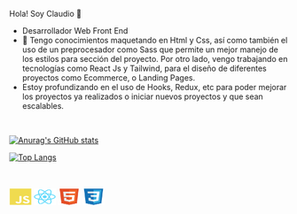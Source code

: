 Hola! Soy Claudio 👋


- Desarrollador Web Front End
- 💬 Tengo conocimientos maquetando en Html y Css, así como también el uso de un preprocesador como Sass que permite un mejor manejo de los estilos para sección del proyecto. Por otro lado, vengo trabajando en tecnologías como React Js y Tailwind, para el diseño de diferentes proyectos como Ecommerce, o Landing Pages.
- Estoy profundizando en el uso de Hooks, Redux, etc para poder mejorar los proyectos ya realizados o iniciar nuevos proyectos y que sean escalables.

<br>

[![Anurag's GitHub stats](https://github-readme-stats.vercel.app/api?username=claudiosoto91&show_icons=true&theme=radical)](https://github.com/claudiosoto91/github-readme-stats)

[![Top Langs](https://github-readme-stats.vercel.app/api/top-langs/?username=claudiosoto91&show_icons=true&theme=radical)](https://github.com/claudiosoto91/github-readme-stats)

<br>

<div style="display: inline_block"><br>
  <img align="center" alt="Rafa-Js" height="30" width="40" src="https://raw.githubusercontent.com/devicons/devicon/master/icons/javascript/javascript-plain.svg">
  <img align="center" alt="Rafa-React" height="30" width="40" src="https://raw.githubusercontent.com/devicons/devicon/master/icons/react/react-original.svg">
  <img align="center" alt="Rafa-HTML" height="30" width="40" src="https://raw.githubusercontent.com/devicons/devicon/master/icons/html5/html5-original.svg">
  <img align="center" alt="Rafa-CSS" height="30" width="40" src="https://raw.githubusercontent.com/devicons/devicon/master/icons/css3/css3-original.svg">
</div>
